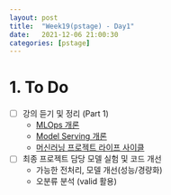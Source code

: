 ```yaml
---
layout: post
title:  "Week19(pstage) - Day1"
date:   2021-12-06 21:00:30
categories: [pstage]
---
```

 
# 1. To Do
* [ ] 강의 듣기 및 정리 (Part 1)
    * [MLOps 개론]()
    * [Model Serving 개론]()
    * [머신러닝 프로젝트 라이프 사이클]()
* [ ] 최종 프로젝트 담당 모델 실험 및 코드 개선
    * 가능한 전처리, 모델 개선(성능/경량화)
    * 오분류 분석 (valid 활용)






